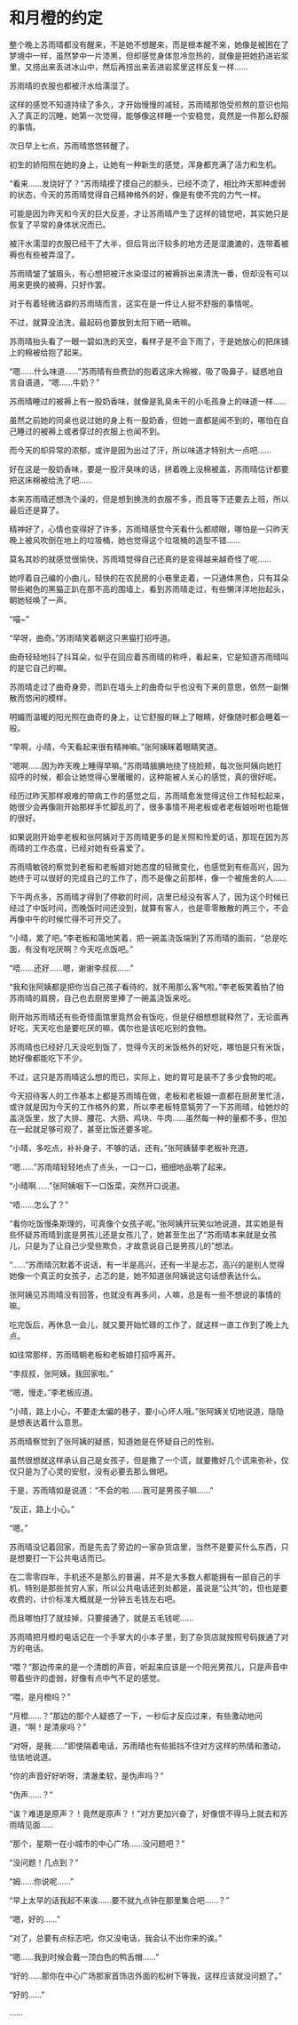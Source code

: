 # 和月橙的约定

整个晚上苏雨晴都没有醒来，不是她不想醒来，而是根本醒不来，她像是被困在了梦境中一样，虽然梦中一片漆黑，但却感觉身体忽冷忽热的，就像是把她扔进岩浆里，又捞出来丢进冰山中，然后再捞出来丢进岩浆里这样反复一样……

苏雨晴的衣服也都被汗水给濡湿了。

这样的感觉不知道持续了多久，才开始慢慢的减轻，苏雨晴那饱受煎熬的意识也陷入了真正的沉睡，她第一次觉得，能够像这样睡一个安稳觉，竟然是一件那么舒服的事情。

次日早上七点，苏雨晴悠悠转醒了。

初生的娇阳照在她的身上，让她有一种新生的感觉，浑身都充满了活力和生机。

“看来……发烧好了？”苏雨晴摸了摸自己的额头，已经不烫了，相比昨天那种虚弱的状态，今天的苏雨晴觉得自己精神格外的好，像是有使不完的力气一样。

可能是因为昨天和今天的巨大反差，才让苏雨晴产生了这样的错觉吧，其实她只是恢复了平常的身体状况而已。

被汗水濡湿的衣服已经干了大半，但后背出汗较多的地方还是湿漉漉的，连带着被褥也有些被弄湿了。

苏雨晴皱了皱眉头，有心想把被汗水染湿过的被褥拆出来清洗一番，但却没有可以用来更换的被褥，只好作罢。

对于有着轻微洁癖的苏雨晴而言，这实在是一件让人挺不舒服的事情呢。

不过，就算没法洗，最起码也要放到太阳下晒一晒嘛。

苏雨晴抬头看了一眼一碧如洗的天空，看样子是不会下雨了，于是她放心的把床铺上的棉被给抱了起来。

“嗯……什么味道……”苏雨晴有些费劲的抱着这床大棉被，吸了吸鼻子，疑惑地自言自语道，“嗯……牛奶？”

苏雨晴睡过的被褥上有一股奶香味，就像是乳臭未干的小毛孩身上的味道一样……

虽然之前她的同桌也说过她的身上有一股奶香，但她一直都是闻不到的，哪怕在自己睡过的被褥上或者穿过的衣服上也闻不到。

而今天的却异常的浓郁，或许是因为出过了汗，所以味道才特别大一点吧……

好在这是一股奶香味，要是一股汗臭味的话，拼着晚上没棉被盖，苏雨晴估计都要把这床棉被给洗了吧……

本来苏雨晴还想洗个澡的，但是想到换洗的衣服不多，而且等下还要去上班，所以最后还是算了。

精神好了，心情也变得好了许多，苏雨晴感觉今天看什么都顺眼，哪怕是一只昨天晚上被风吹倒在地上的垃圾桶，她也觉得这个垃圾桶的造型不错……

莫名其妙的就感觉很愉快，苏雨晴觉得自己还真的是变得越来越奇怪了呢……

她哼着自己编的小曲儿，轻快的在农民房的小巷里走着，一只通体黑色，只有耳朵带些褐色的黑猫正趴在那不高的围墙上，看到苏雨晴走过，有些懒洋洋地抬起头，朝她轻唤了一声。

“喵~”

“早呀，曲奇。”苏雨晴笑着朝这只黑猫打招呼道。

曲奇轻轻地抖了抖耳朵，似乎在回应着苏雨晴的称呼，看起来，它是知道苏雨晴叫的是它自己的嘛。

苏雨晴走过了曲奇身旁，而趴在墙头上的曲奇似乎也没有下来的意思，依然一副懒散而悠闲的模样。

明媚而温暖的阳光照在曲奇的身上，让它舒服的眯上了眼睛，好像随时都会睡着一般。

“早啊，小晴，今天看起来很有精神嘛。”张阿姨眯着眼睛笑道。

“嗯啊……因为昨天晚上睡得早嘛。”苏雨晴腼腆地挠了挠脸颊，每次张阿姨向她打招呼的时候，都会让她觉得心里暖暖的，这种能被人关心的感觉，真的很好呢。

经历过昨天那样艰难的带病工作的感觉之后，苏雨晴愈发觉得这份工作轻松起来，她很少会再像刚开始那样手忙脚乱的了，很多事情不用老板或者老板娘吩咐也能做的很好。

如果说刚开始李老板和张阿姨对于苏雨晴更多的是关照和怜爱的话，那现在因为苏雨晴的工作态度，已经对她有些喜爱了。

苏雨晴敏锐的察觉到老板和老板娘对她态度的轻微变化，也感觉到有些高兴，因为她终于可以很好的完成自己的工作了，而不是像之前那样，像一个被施舍的人……

下午两点多，苏雨晴才得到了停歇的时间，店里已经没有客人了，因为这个时候已经过了中饭时间，而晚饭时间还没到，就算有客人，也是零零散散的两三个，不会再像中午的时候忙得不可开交了。

“小晴，累了吧。”李老板和蔼地笑着，把一碗盖浇饭端到了苏雨晴的面前，“总是吃面，有没有吃厌啊？今天吃点饭吧。”

“唔……还好……嗯，谢谢李叔叔……”

“我和张阿姨都是把你当自己孩子看待的，就不用那么客气啦。”李老板笑着拍了拍苏雨晴的肩膀，自己也去厨房里捧了一碗盖浇饭来吃。

刚开始苏雨晴还有些奇怪面馆里竟然会有饭吃，但是仔细想想就释然了，无论面再好吃，天天吃也是要吃厌的嘛，偶尔也是该吃吃别的食物。

苏雨晴也已经好几天没吃到饭了，觉得今天的米饭格外的好吃，哪怕是只有米饭，她好像都能吃下不少。

不过，这只是苏雨晴这么想的而已，实际上，她的胃可是装不了多少食物的呢。

今天招待客人的工作基本上都是苏雨晴在做，老板和老板娘一直都在厨房里忙活，或许就是因为今天的工作格外的累，所以李老板特意犒劳了一下苏雨晴，给她炒的盖浇饭里，放了大排、腰花、大肠、鸡块、牛肉……虽然每一种的量都不多，但加在一起就足够可观了，甚至比饭还要多呢。

“小晴，多吃点，补补身子，不够的话，还有。”张阿姨替李老板补充道。

“嗯……”苏雨晴轻轻地点了点头，一口一口，细细地品嚼了起来。

“小晴啊……”张阿姨咽下一口饭菜，突然开口说道。

“唔……怎么了？”

“看你吃饭慢条斯理的，可真像个女孩子呢。”张阿姨开玩笑似地说道，其实她是有些怀疑苏雨晴到底是男孩儿还是女孩儿了，她甚至生出了“苏雨晴本来就是女孩儿，只是为了让自己少受些欺负，才故意说自己是男孩儿的”想法。

“……”苏雨晴沉默着不说话，有一半是高兴，还有一半是忐忑，高兴的是别人觉得她像一个真正的女孩子，忐忑的是，她不知道张阿姨说这句话想表达什么。

张阿姨见苏雨晴没有回答，也就没有再多问，人嘛，总是有一些不想说的事情的嘛。

吃完饭后，再休息一会儿，就又要开始忙碌的工作了，就这样一直工作到了晚上九点。

如往常那样，苏雨晴朝老板和老板娘打招呼离开。

“李叔叔，张阿姨，我回家啦。”

“嗯，慢走。”李老板应道。

“小晴，路上小心，不要走太偏的巷子，要小心坏人哦。”张阿姨关切地说道，隐隐是想表达着什么意思。

苏雨晴察觉到了张阿姨的疑惑，知道她是在怀疑自己的性别。

虽然很想就这样承认自己是女孩子，但是撒了一个谎，就要撒好几个谎来弥补，仅仅只是为了心灵的安慰，没有必要去那么做吧。

于是，苏雨晴如是说道：“不会的啦……我可是男孩子嘛……”

“反正，路上小心。”

“嗯。”

苏雨晴没记着回家，而是先去了旁边的一家杂货店里，当然不是要买什么东西，只是想要打一下公共电话而已。

在二零零四年，手机还不是那么的普遍，并不是大多数人都能拥有一部自己的手机，特别是那些贫穷人家，所以公共电话还到处都是，虽说是“公共”的，但也是要收费的，计价标准大概就是一分钟五毛钱左右吧。

而且哪怕打了就挂掉，只要接通了，就是五毛钱呢……

苏雨晴把月橙的电话记在一个手掌大的小本子里，到了杂货店就按照号码拨通了对方的电话。

“喂？”那边传来的是一个清朗的声音，听起来应该是一个阳光男孩儿，只是声音中带着些许的虚弱，好像有点中气不足的感觉。

“喂，是月橙吗？”

“月橙……？”那边的那个人疑惑了一下，一秒后才反应过来，有些激动地问道，“啊！是清泉吗？”

“对呀，是我……”即使隔着电话，苏雨晴也有些抵挡不住对方这样的热情和激动，怯怯地说道。

“你的声音好好听呀，清澈柔软，是伪声吗？”

“伪声……？”

“诶？难道是原声？！竟然是原声？！”对方更加兴奋了，好像恨不得马上就去和苏雨晴见面……

“那个，星期一在小城市的中心广场……没问题吧？”

“没问题！几点到？”

“姆……你说呢……”

“早上太早的话我起不来诶……要不就九点钟在那里集合吧……？”

“嗯，好的……”

“对了，总要有点标志吧，你又没电话，我会认不出你来的诶。”

“嗯……我到时候会戴一顶白色的鸭舌帽……”

“好的……那你在中心广场那家首饰店外面的松树下等我，这样应该就没问题了。”

“好的……”

……
